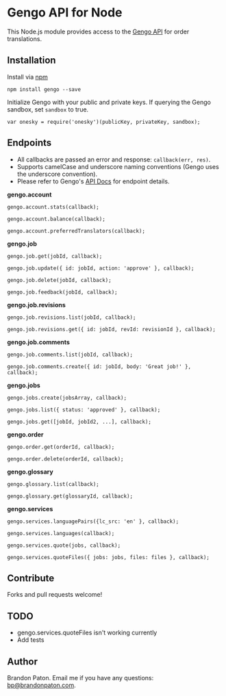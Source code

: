 Gengo API for Node
===========

This Node.js module provides access to the [Gengo API](http://developers.gengo.com/) for order translations.

Installation
----------

Install via [npm](http://npmjs.org/)

    npm install gengo --save


Initialize Gengo with your public and private keys. If querying the Gengo sandbox, set `sandbox` to true.

    var onesky = require('onesky')(publicKey, privateKey, sandbox);


Endpoints
----------
  
- All callbacks are passed an error and response: `callback(err, res)`.
- Supports camelCase and underscore naming conventions (Gengo uses the underscore convention).
- Please refer to Gengo's [API Docs](http://developers.gengo.com/v2/api_methods/) for endpoint details.

  
**gengo.account**

    gengo.account.stats(callback);

    gengo.account.balance(callback);

    gengo.account.preferredTranslators(callback);
    
**gengo.job**

    gengo.job.get(jobId, callback);
    
    gengo.job.update({ id: jobId, action: 'approve' }, callback);
    
    gengo.job.delete(jobId, callback);
    
    gengo.job.feedback(jobId, callback);

**gengo.job.revisions**

    gengo.job.revisions.list(jobId, callback);
    
    gengo.job.revisions.get({ id: jobId, revId: revisionId }, callback);
    
**gengo.job.comments**

    gengo.job.comments.list(jobId, callback);
    
    gengo.job.comments.create({ id: jobId, body: 'Great job!' }, callback);
    
**gengo.jobs**

    gengo.jobs.create(jobsArray, callback);

    gengo.jobs.list({ status: 'approved' }, callback);

    gengo.jobs.get([jobId, jobId2, ...], callback);
    
**gengo.order**

    gengo.order.get(orderId, callback);

    gengo.order.delete(orderId, callback);
    
**gengo.glossary**

    gengo.glossary.list(callback);

    gengo.glossary.get(glossaryId, callback);
    
**gengo.services**

    gengo.services.languagePairs({lc_src: 'en' }, callback);

    gengo.services.languages(callback);

    gengo.services.quote(jobs, callback);

    gengo.services.quoteFiles({ jobs: jobs, files: files }, callback);



Contribute
----------

Forks and pull requests welcome!

TODO
----------
* gengo.services.quoteFiles isn't working currently
* Add tests


Author
----------

Brandon Paton. Email me if you have any questions: [bp@brandonpaton.com](mailto:bp@brandonpaton.com).
